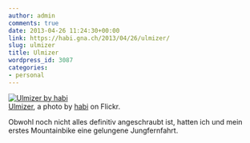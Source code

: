 ```yaml
---
author: admin
comments: true
date: 2013-04-26 11:24:30+00:00
link: https://habi.gna.ch/2013/04/26/ulmizer/
slug: ulmizer
title: Ulmizer
wordpress_id: 3087
categories:
- personal
---
```


[![Ulmizer by habi](https://static.flickr.com/8528/8680536559_8039940cfc.jpg)](https://www.flickr.com/photos/habi/8680536559/)  
[Ulmizer](https://www.flickr.com/photos/habi/8680536559/), a photo by [habi](https://www.flickr.com/photos/habi/) on Flickr.

Obwohl noch nicht alles definitiv angeschraubt ist, hatten ich und mein erstes Mountainbike eine gelungene Jungfernfahrt.
